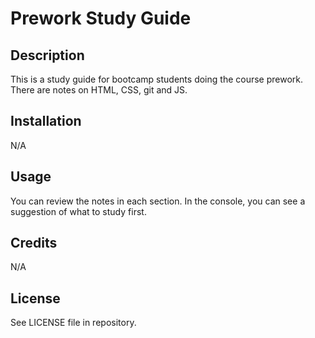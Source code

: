 # Prework Study Guide

## Description

This is a study guide for bootcamp students doing the course prework. There are notes on HTML, CSS, git and JS.


## Installation

N/A

## Usage

You can review the notes in each section. In the console, you can see a suggestion of what to study first.

## Credits

N/A

## License

See LICENSE file in repository. 
